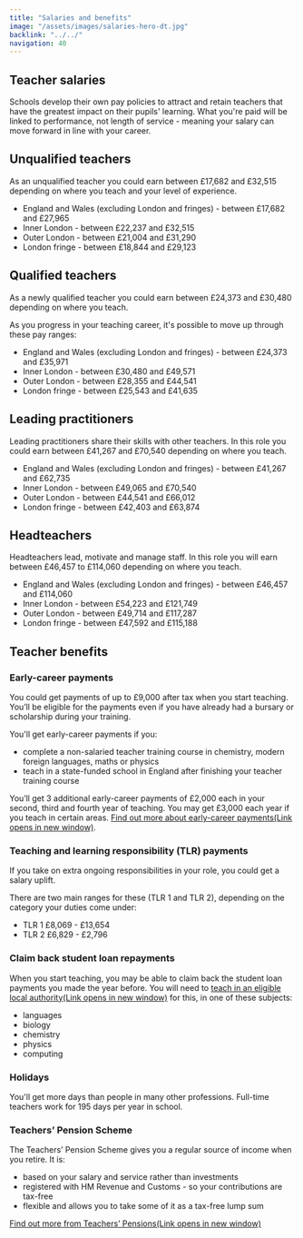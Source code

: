 ```yaml
---
title: "Salaries and benefits"
image: "/assets/images/salaries-hero-dt.jpg"
backlink: "../../"
navigation: 40
---
```

<div class="content__right">
</div>

<div class="content__left">

<h2>Teacher salaries</h2>

Schools develop their own pay policies to attract and retain teachers that have the greatest impact on their pupils' learning. What you're paid will be linked to performance, not length of service - meaning your salary can move forward in line with your career.

<h2>Unqualified teachers </h2>
<p>As an unqualified teacher you could earn between £17,682 and £32,515 depending on where you teach and your level of experience.</p>
<ul>
  <li>England and Wales (excluding London and fringes) - between £17,682 and £27,965</li>
  <li>Inner London - between £22,237 and £32,515</li>
  <li>Outer London - between £21,004 and £31,290</li>
  <li>London fringe - between £18,844 and £29,123 </li>
</ul>
  
<h2>Qualified teachers</h2>  

<p>As a newly qualified teacher you could earn between £24,373 and £30,480 depending on where you teach.</p>
<p>As you progress in your teaching career, it's possible to move up through these pay ranges:</p>

<ul>
  <li>England and Wales (excluding London and fringes) - between £24,373 and £35,971</li>
  <li>Inner London - between £30,480 and £49,571</li>
  <li>Outer London - between £28,355 and £44,541</li>
  <li>London fringe - between £25,543 and £41,635 </li>
</ul>




<h2>Leading practitioners</h2>

<p>Leading practitioners share their skills with other teachers. In this role you could earn between £41,267 and £70,540 depending on where you teach.</p>
<ul>
  <li>England and Wales (excluding London and fringes) - between £41,267 and £62,735</li>
  <li>Inner London - between £49,065 and £70,540</li>
  <li>Outer London - between £44,541 and £66,012</li>
  <li>London fringe - between £42,403 and £63,874 </li>
</ul>


<h2>Headteachers</h2>

<p>Headteachers lead, motivate and manage staff. In this role you will earn between £46,457 to £114,060 depending on where you teach.</p>

<ul>
  <li>England and Wales (excluding London and fringes) - between £46,457 and £114,060</li>
  <li>Inner London - between £54,223 and £121,749</li>
  <li>Outer London - between £49,714 and £117,287</li>
  <li>London fringe - between £47,592 and £115,188 </li>
</ul>



<h2>Teacher benefits</h2>

<h3>Early-career payments</h3>

<p>You could get payments of up to £9,000 after tax when you start teaching. You’ll be eligible for the payments even if you have already had a bursary or scholarship during your training.</p>

<p>You'll get early-career payments if you:</p>

  <ul>
  <li><span>complete a non-salaried teacher training course in chemistry, modern foreign languages, maths or physics</span></li>
  <li><span>teach in a state-funded school in England after finishing your teacher training course</span></li>
  </ul>

<p>You’ll get 3 additional early-career payments of £2,000 each in your second, third and fourth year of teaching. You may get £3,000 each year if you teach in certain areas. <a href="https://www.gov.uk/guidance/early-career-payments-guidance-for-teachers-and-schools" target="_blank" rel="noopener noreferrer">Find out more about early-career payments<span class="govuk-visually-hidden">(Link opens in new window)</span><i class="icon icon-external"></i></a>.</p>

<h3>Teaching and learning responsibility (TLR) payments</h3>
<p>If you take on extra ongoing responsibilities in your role, you could get a salary uplift.</p>
<p>There are two main ranges for these (TLR 1 and TLR 2), depending on the category your duties come under:</p>
<ul>
  <li>TLR 1 £8,069 - £13,654</li>
  <li>TLR 2 £6,829 - £2,796</li>
  </ul>
  
  


<h3>Claim back student loan repayments</h3>

<p>When you start teaching, you may be able to claim back the student loan payments you made the year before. You will need to <a href="https://www.gov.uk/government/publications/additional-payments-for-teaching-eligibility-and-payment-details/teachers-claim-back-your-student-loan-repayments-eligibility-and-payment-details" target="_blank" rel="noopener noreferrer">teach in an eligible local authority<span class="govuk-visually-hidden">(Link opens in new window)</span><i class="icon icon-external"></i></a> for this, in one of these subjects:</p>

  <ul>
  <li><span>languages</span></li>
  <li><span>biology</span></li>
  <li><span>chemistry</span></li>
  <li><span>physics</span></li>
  <li><span>computing</span></li>
  </ul>
  
  <h3>Holidays</h3>
  <p>You'll get more days than people in many other professions. Full-time teachers work for 195 days per year in school.</p>
  
  



<h3>Teachers’ Pension Scheme</h3>

<p>The Teachers’ Pension Scheme gives you a regular source of income when you retire. It is:</p>

  <ul>
  <li><span>based on your salary and service rather than investments</span></li>
  <li><span>registered with HM Revenue and Customs - so your contributions are tax-free</span></li>
  <li><span>flexible and allows you to take some of it as a tax-free lump sum</span></li>
  </ul>

<p><a href="https://www.teacherspensions.co.uk/members/new-starter.aspx"  target="_blank" rel="noopener noreferrer">Find out more from Teachers’ Pensions<span class="govuk-visually-hidden">(Link opens in new window)</span><i class="icon icon-external"></i></a></p>



